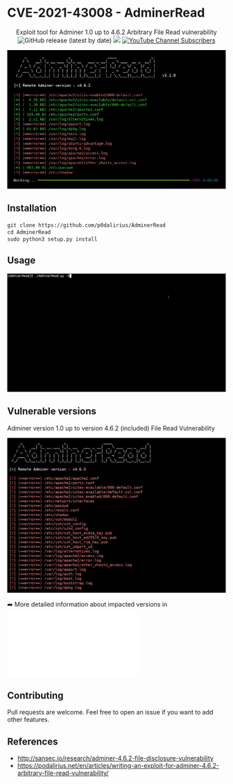 # CVE-2021-43008 - AdminerRead

<p align="center">
    Exploit tool for Adminer 1.0 up to 4.6.2 Arbitrary File Read vulnerability 
    <br>
    <img alt="GitHub release (latest by date)" src="https://img.shields.io/github/v/release/p0dalirius/AdminerRead">
    <a href="https://twitter.com/intent/follow?screen_name=podalirius_" title="Follow"><img src="https://img.shields.io/twitter/follow/podalirius_?label=Podalirius&style=social"></a>
    <a href="https://www.youtube.com/c/Podalirius_?sub_confirmation=1" title="Subscribe"><img alt="YouTube Channel Subscribers" src="https://img.shields.io/youtube/channel/subscribers/UCF_x5O7CSfr82AfNVTKOv_A?style=social"></a>
    <br>
</p>

![](./docs/banner.png)

## Installation

```
git clone https://github.com/p0dalirius/AdminerRead
cd AdminerRead
sudo python3 setup.py install
```

## Usage

![](./docs/adminer.gif)

## Vulnerable versions

Adminer version 1.0 up to version 4.6.2 (included) File Read Vulnerability

![](./docs/vulnerable_versions.gif)

 ➡️ More detailed information about impacted versions in ![Vulnerable versions](./docs/Vulnerable_versions.md)

## Contributing

Pull requests are welcome. Feel free to open an issue if you want to add other features.

## References
 - http://sansec.io/research/adminer-4.6.2-file-disclosure-vulnerability
 - https://podalirius.net/en/articles/writing-an-exploit-for-adminer-4.6.2-arbitrary-file-read-vulnerability/
